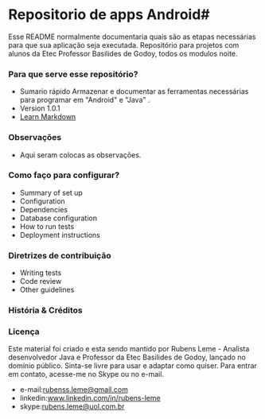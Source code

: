 ﻿
# Repositorio de apps Android#

Esse README normalmente documentaria quais são as etapas necessárias para que sua aplicação seja executada.
Repositório para projetos com alunos da Etec Professor Basilides de Godoy, todos os modulos noite.


### Para que serve esse repositório? ###

* Sumario rápido
Armazenar e documentar as ferramentas necessárias para programar em  "Android" e "Java" . 
* Version
 1.0.1
* [Learn Markdown](https://guides.github.com/features/mastering-markdown/)

### Observações ###
* Aqui seram colocas as observações. 


### Como faço para configurar? ###
* Summary of set up
* Configuration
* Dependencies
* Database configuration
* How to run tests
* Deployment instructions

### Diretrizes de contribuição ###

* Writing tests
* Code review
* Other guidelines

### História & Créditos ###


### Licença ###
Este material foi criado  e esta sendo mantido por Rubens Leme - Analista desenvolvedor Java e  Professor da Etec Basilides de Godoy, lançado no domínio público. Sinta-se livre para usar e adaptar como quiser. Para entrar em contato, acesse-me no Skype ou no e-mail.
* e-mail:rubenss.leme@gmail.com
* linkedin:www.linkedin.com/in/rubens-leme
* skype:rubens.leme@uol.com.br
